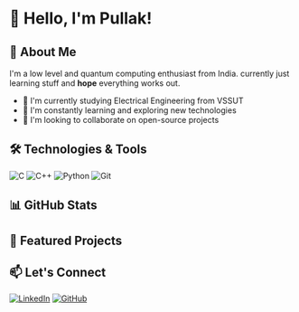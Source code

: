 # 👋 Hello, I'm Pullak!
 
## 🚀 About Me

I'm a low level and quantum computing enthusiast from India. currently just learning stuff and **hope** everything works out.

- 🔭 I'm currently studying Electrical Engineering from VSSUT
- 🌱 I'm constantly learning and exploring new technologies
- 👯 I'm looking to collaborate on open-source projects

## 🛠️ Technologies & Tools

![C](https://img.shields.io/badge/-C-0335FC?style=flat-square&logo=Python&logoColor=white)
![C++](https://img.shields.io/badge/-C++-1CFC03?style=flat-square&logo=Python&logoColor=black)
![Python](https://img.shields.io/badge/-Python-3776AB?style=flat-square&logo=Python&logoColor=white)
![Git](https://img.shields.io/badge/-Git-F05032?style=flat-square&logo=git&logoColor=white)

## 📊 GitHub Stats

## 🌟 Featured Projects

## 📫 Let's Connect

[![LinkedIn](https://img.shields.io/badge/-LinkedIn-0077B5?style=flat-square&logo=LinkedIn&logoColor=white)](https://www.linkedin.com/in/pullak-mohapatra-749622383)
[![GitHub](https://img.shields.io/badge/-GitHub-181717?style=flat-square&logo=GitHub&logoColor=white)](https://github.com/pullak404)

